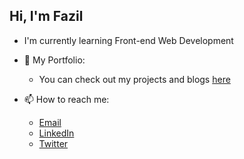 ## Hi, I'm Fazil
- I'm currently learning Front-end Web Development

- 🧾 My Portfolio:
  - You can check out my projects and blogs [here](https://fazilpf.netlify.app/)
  
- 📫 How to reach me:
  - [Email](mailto:mdif4900@email.com)
  - [LinkedIn](https://www.linkedin.com/in/kj-fazil/)
  - [Twitter](https://twitter.com/fazil490)

